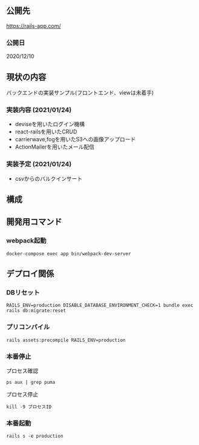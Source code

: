 ## 公開先
https://rails-app.com/

### 公開日
2020/12/10

## 現状の内容

バックエンドの実装サンプル(フロントエンド、viewは未着手)

### 実装内容 (2021/01/24)

- deviseを用いたログイン機構
- react-railsを用いたCRUD
- carrierwave,fogを用いたS3への画像アップロード
- ActionMailerを用いたメール配信

### 実装予定 (2021/01/24)
- csvからのバルクインサート


## 構成

## 開発用コマンド

### webpack起動

```
docker-compose exec app bin/webpack-dev-server
```

## デプロイ関係

### DBリセット

```
RAILS_ENV=production DISABLE_DATABASE_ENVIRONMENT_CHECK=1 bundle exec rails db:migrate:reset
```

### プリコンパイル

```
rails assets:precompile RAILS_ENV=production
```

### 本番停止

プロセス確認
```
ps aux | grep puma
```

プロセス停止
```
kill -9 プロセスID
```

### 本番起動

```
rails s -e production
```
